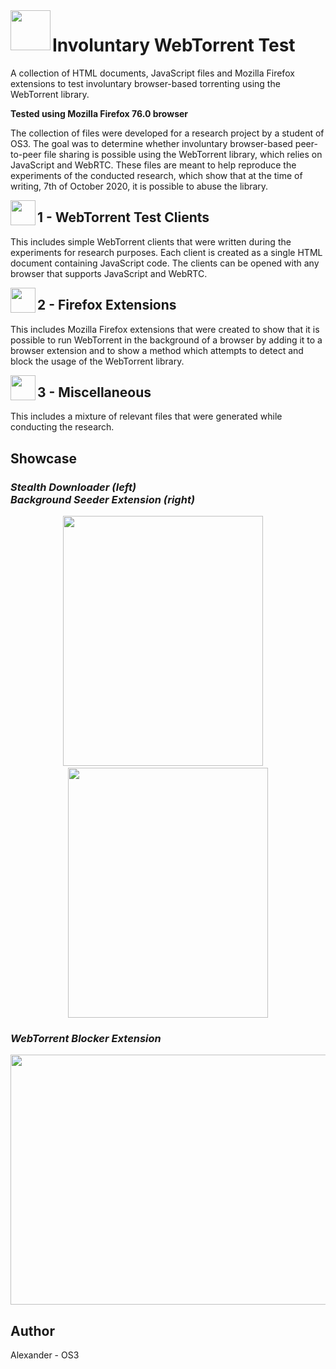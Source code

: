 <img align="left" width="64" height="64" src="https://raw.githubusercontent.com/alexander-47u/Involuntary-WebTorrent-Test/main/2-firefox-extensions/webtorrent-background-seeder/images/safe-64.png" alt="">

# Involuntary WebTorrent Test

A collection of HTML documents, JavaScript files and Mozilla Firefox extensions to test involuntary browser-based torrenting using the WebTorrent library.

**Tested using Mozilla Firefox 76.0 browser**

The collection of files were developed for a research project by a student of OS3. The goal was to determine whether involuntary browser-based peer-to-peer file sharing is possible using the WebTorrent library, which relies on JavaScript and WebRTC. These files are meant to help reproduce the experiments of the conducted research, which show that at the time of writing, 7th of October 2020, it is possible to abuse the library.

<img align="left" width="40" height="40" src="https://raw.githubusercontent.com/alexander-47u/Involuntary-WebTorrent-Test/main/3-miscellaneous%20/showcase-images/uploadicon.png" alt="">

## 1 - WebTorrent Test Clients

This includes simple WebTorrent clients that were written during the experiments for research purposes. Each client is created as a single HTML document containing JavaScript code. The clients can be opened with any browser that supports JavaScript and WebRTC.

<img align="left" width="40" height="40" src="https://raw.githubusercontent.com/alexander-47u/Involuntary-WebTorrent-Test/main/2-firefox-extensions/webtorrent-blocker/images/safe-64.png" alt="">

## 2 - Firefox Extensions

This includes Mozilla Firefox extensions that were created to show that it is possible to run WebTorrent in the background of a browser by adding it to a browser extension and to show a method which attempts to detect and block the usage of the WebTorrent library.

<img align="left" width="40" height="40" src="https://raw.githubusercontent.com/alexander-47u/Involuntary-WebTorrent-Test/main/3-miscellaneous%20/showcase-images/othericon.png" alt="">

## 3 - Miscellaneous

This includes a mixture of relevant files that were generated while conducting the research.

## Showcase

### *Stealth Downloader (left) <br> Background Seeder Extension (right)*

<p align="center">
<img title="" src="https://raw.githubusercontent.com/alexander-47u/Involuntary-WebTorrent-Test/main/3-miscellaneous%20/showcase-images/webtorrent-uploader-stealth-download.gif" width="320px" height="400px" alt="" data-align="center">&nbsp;&nbsp;&nbsp;&nbsp;<img title="" src="https://raw.githubusercontent.com/alexander-47u/Involuntary-WebTorrent-Test/main/3-miscellaneous%20/showcase-images/webtorrent-seeder-extension.gif" width="320px" height="400px" alt="" data-align="center">
</p>

### *WebTorrent Blocker Extension*

<p align="center">
<img title="" src="https://raw.githubusercontent.com/alexander-47u/Involuntary-WebTorrent-Test/main/3-miscellaneous%20/showcase-images/webtorrent-blocker-extension.gif" width="560px" height="400px" alt="" data-align="center">
</p>

## Author
Alexander - OS3
